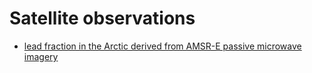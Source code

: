 # Satellite observations

  - [lead fraction in the Arctic derived from AMSR-E passive microwave imagery](lead-fractions.md)

